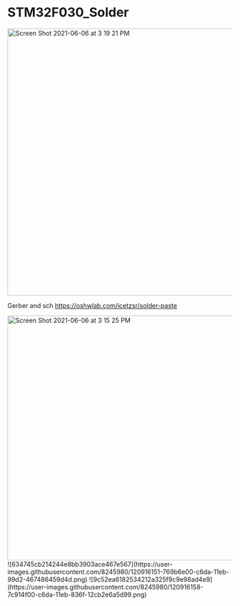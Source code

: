 # STM32F030_Solder
<img width="598" alt="Screen Shot 2021-06-06 at 3 19 21 PM" src="https://user-images.githubusercontent.com/8245980/120916173-9c287780-c6da-11eb-9a61-26ed5db31b24.png">



Gerber and sch
https://oshwlab.com/icetzsr/solder-paste


<img width="548" alt="Screen Shot 2021-06-06 at 3 15 25 PM" src="https://user-images.githubusercontent.com/8245980/120916138-64b9cb00-c6da-11eb-9d08-4d29d3013a6a.png">
![634745cb214244e8bb3903ace467e567](https://user-images.githubusercontent.com/8245980/120916151-769b6e00-c6da-11eb-99d2-467486459d4d.png)
![9c52ea6182534212a325f9c9e98ad4e9](https://user-images.githubusercontent.com/8245980/120916158-7c914f00-c6da-11eb-836f-12cb2e6a5d99.png)
